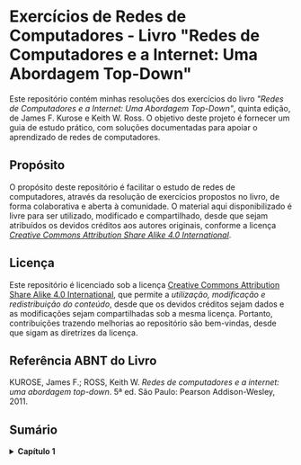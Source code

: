 # Exercícios de Redes de Computadores - Livro "Redes de Computadores e a Internet: Uma Abordagem Top-Down"

Este repositório contém minhas resoluções dos exercícios do livro _"Redes de Computadores e a Internet: Uma Abordagem Top-Down"_, quinta edição, de James F. Kurose e Keith W. Ross. O objetivo deste projeto é fornecer um guia de estudo prático, com soluções documentadas para apoiar o aprendizado de redes de computadores.

## Propósito

O propósito deste repositório é facilitar o estudo de redes de computadores, através da resolução de exercícios propostos no livro, de forma colaborativa e aberta à comunidade. O material aqui disponibilizado é livre para ser utilizado, modificado e compartilhado, desde que sejam atribuídos os devidos créditos aos autores originais, conforme a licença _[Creative Commons Attribution Share Alike 4.0 International](https://creativecommons.org/licenses/by-sa/4.0/)_.

## Licença

Este repositório é licenciado sob a licença [Creative Commons Attribution Share Alike 4.0 International](https://creativecommons.org/licenses/by-sa/4.0/), que permite a _utilização, modificação e redistribuição do conteúdo_, desde que os devidos créditos sejam dados e as modificações sejam compartilhadas sob a mesma licença. Portanto, contribuições trazendo melhorias ao repositório são bem-vindas, desde que sigam as diretrizes da licença.

## Referência ABNT do Livro

KUROSE, James F.; ROSS, Keith W. _Redes de computadores e a internet: uma abordagem top-down_. 5ª ed. São Paulo: Pearson Addison-Wesley, 2011.

## Sumário

<details>
<summary><strong> Capítulo 1 </strong></summary>

- [Exercícios de fixação](./Capitulo-1/ex-fixacao-cap1.md)
- [Problemas](./Capitulo-1/problemas-cap1.md)
- [Questões dissertativas](./Capitulo-1/questoes-dissertativas-cap1.md)

<details>
